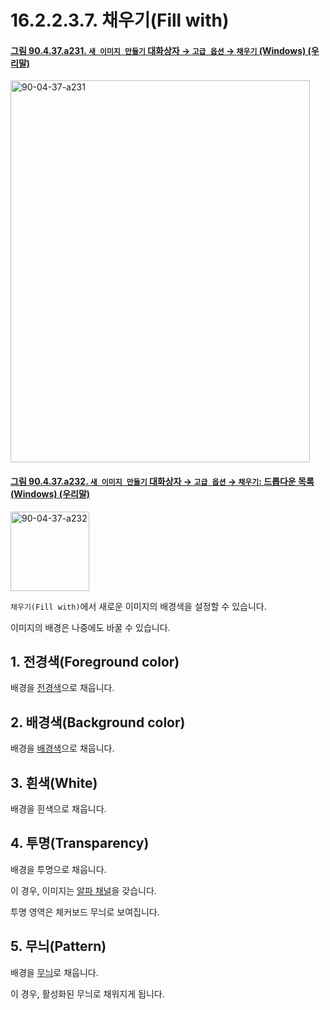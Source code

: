 # 16.2.2.3.7. 채우기(Fill with)

<a id="90-04-37-a231"></a>

#### [그림 90.4.37.a231. `새 이미지 만들기` 대화상자 → `고급 옵션` → `채우기` (Windows) (우리말)](./90-04-0037-create_a_new_image.md#90-04-37-a231)
<img width="479" height="611" alt="90-04-37-a231" src="https://github.com/user-attachments/assets/f6a87a43-1a17-4713-9359-d4ed19e31cf4" />

<a id="90-04-37-a232"></a>

#### [그림 90.4.37.a232. `새 이미지 만들기` 대화상자 → `고급 옵션` → `채우기`: 드롭다운 목록 (Windows) (우리말)](./90-04-0037-create_a_new_image.md#90-04-37-a232)
<img width="126" height="127" alt="90-04-37-a232" src="https://github.com/user-attachments/assets/7b5f6102-cfa4-41bf-b531-ebb83b532ff5" />

`채우기(Fill with)`에서 새로운 이미지의 배경색을 설정할 수 있습니다.

이미지의 배경은 나중에도 바꿀 수 있습니다.

<a id="16-02-02-03-07-s1"></a>

## 1. 전경색(Foreground color)
배경을 [전경색](./19-glossaryx-foreground_color.md)으로 채웁니다.

<a id="16-02-02-03-07-s2"></a>

## 2. 배경색(Background color)
배경을 [배경색](./19-glossaryx-background_color.md)으로 채웁니다.

<a id="16-02-02-03-07-s3"></a>

## 3. 흰색(White)
배경을 흰색으로 채웁니다.

<a id="16-02-02-03-07-s4"></a>

## 4. 투명(Transparency)
배경을 투명으로 채웁니다.

이 경우, 이미지는 [알파 채널](./19-glossaryx-alpha_channel.md)을 갖습니다.

투명 영역은 체커보드 무늬로 보여집니다.

<a id="16-02-02-03-07-s5"></a>

## 5. 무늬(Pattern)
배경을 [무늬](./15-03-04-00-patterns_dialog.md)로 채웁니다.

이 경우, 활성화된 무늬로 채워지게 됩니다.
